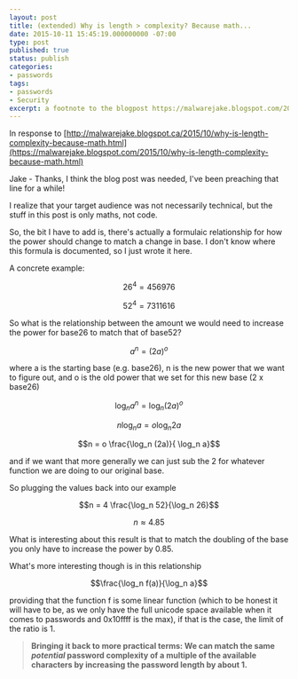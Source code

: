 ```yaml
---
layout: post
title: (extended) Why is length > complexity? Because math...
date: 2015-10-11 15:45:19.000000000 -07:00
type: post
published: true
status: publish
categories:
- passwords
tags:
- passwords
- Security
excerpt: a footnote to the blogpost https://malwarejake.blogspot.com/2015/10/why-is-length-complexity-because-math.html
---
```

In response to [http://malwarejake.blogspot.ca/2015/10/why-is-length-complexity-because-math.html](https://malwarejake.blogspot.com/2015/10/why-is-length-complexity-because-math.html)

Jake - Thanks, I think the blog post was needed, I've been preaching that line for a while!

I realize that your target audience was not necessarily technical, but the stuff in this post is only maths, not code.

So, the bit I have to add is, there's actually a formulaic relationship for how the power should change to match a change in base. I don't know where this formula is documented, so I just wrote it here.

A concrete example:

$$26^4 = 456976$$

$$52^4 = 7311616$$

So what is the relationship between the amount we would need to increase the power for base26 to match that of base52?

$$a^n = (2a)^o$$

where a is the starting base (e.g. base26), n is the new power that we want to figure out, and o is the old power that we set for this new base (2 x base26)    


$$\log_n a^n = \log_n (2a)^o$$

$$n\log_n a = o\log_n 2a$$

$$n = o \frac{\log_n (2a)}{ \log_n a}$$

and if we want that more generally we can just sub the 2 for whatever function we are doing to our original base.

So plugging the values back into our example

$$n = 4 \frac{\log_n 52}{\log_n 26}$$

$$n \approx 4.85$$

What is interesting about this result is that to match the doubling of the base you only have to increase the power by 0.85.

What's more interesting though is in this relationship

$$\frac{\log_n f(a)}{\log_n a}$$

providing that the function f is some linear function (which to be honest it will have to be, as we only have the full unicode space available when it comes to passwords and 0x10ffff is the max), if that is the case, the limit of the ratio is 1.

>**Bringing it back to more practical terms:
We can match the same _potential_ password complexity of a multiple of the available characters by increasing the password length by about 1.**
